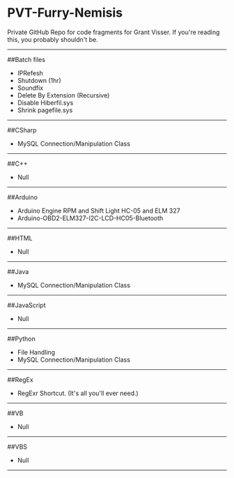 PVT-Furry-Nemisis
======

Private GitHub Repo for code fragments for Grant Visser.
If you're reading this, you probably shouldn't be.

---

##Batch files
* IPRefesh
* Shutdown (1hr)
* Soundfix
* Delete By Extension (Recursive)
* Disable Hiberfil.sys
* Shrink pagefile.sys

---

##CSharp
* MySQL Connection/Manipulation Class

---

##C++
* Null

---

##Arduino
* Arduino Engine RPM and Shift Light HC-05 and ELM 327
* Arduino-OBD2-ELM327-I2C-LCD-HC05-Bluetooth

---

##HTML
* Null

---

##Java
* MySQL Connection/Manipulation Class

---

##JavaScript
* Null

---

##Python
* File Handling
* MySQL Connection/Manipulation Class

---

##RegEx
* RegExr Shortcut. (It's all you'll ever need.)

---

##VB
* Null

---

##VBS
* Null

---
